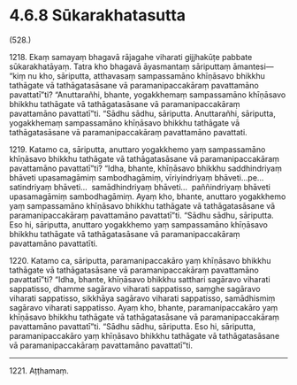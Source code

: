 

# 4.6.8 Sūkarakhatasutta




(528.)

1218\. Ekaṃ samayaṃ bhagavā rājagahe viharati gijjhakūṭe pabbate sūkarakhatāyaṃ. Tatra kho bhagavā āyasmantaṃ sāriputtaṃ āmantesi—  “kiṃ nu kho, sāriputta, atthavasaṃ sampassamāno khīṇāsavo bhikkhu tathāgate vā tathāgatasāsane vā paramanipaccakāraṃ pavattamāno pavattatī”ti? “Anuttarañhi, bhante, yogakkhemaṃ sampassamāno khīṇāsavo bhikkhu tathāgate vā tathāgatasāsane vā paramanipaccakāraṃ pavattamāno pavattatī”ti. “Sādhu sādhu, sāriputta. Anuttarañhi, sāriputta, yogakkhemaṃ sampassamāno khīṇāsavo bhikkhu tathāgate vā tathāgatasāsane vā paramanipaccakāraṃ pavattamāno pavattati.

1219\. Katamo ca, sāriputta, anuttaro yogakkhemo yaṃ sampassamāno khīṇāsavo bhikkhu tathāgate vā tathāgatasāsane vā paramanipaccakāraṃ pavattamāno pavattatī”ti? “Idha, bhante, khīṇāsavo bhikkhu saddhindriyaṃ bhāveti upasamagāmiṃ sambodhagāmiṃ, vīriyindriyaṃ bhāveti…pe…  satindriyaṃ bhāveti…  samādhindriyaṃ bhāveti…  paññindriyaṃ bhāveti upasamagāmiṃ sambodhagāmiṃ. Ayaṃ kho, bhante, anuttaro yogakkhemo yaṃ sampassamāno khīṇāsavo bhikkhu tathāgate vā tathāgatasāsane vā paramanipaccakāraṃ pavattamāno pavattatī”ti. “Sādhu sādhu, sāriputta. Eso hi, sāriputta, anuttaro yogakkhemo yaṃ sampassamāno khīṇāsavo bhikkhu tathāgate vā tathāgatasāsane vā paramanipaccakāraṃ pavattamāno pavattatīti.

1220\. Katamo ca, sāriputta, paramanipaccakāro yaṃ khīṇāsavo bhikkhu tathāgate vā tathāgatasāsane vā paramanipaccakāraṃ pavattamāno pavattatī”ti? “Idha, bhante, khīṇāsavo bhikkhu satthari sagāravo viharati sappatisso, dhamme sagāravo viharati sappatisso, saṃghe sagāravo viharati sappatisso, sikkhāya sagāravo viharati sappatisso, samādhismiṃ sagāravo viharati sappatisso. Ayaṃ kho, bhante, paramanipaccakāro yaṃ khīṇāsavo bhikkhu tathāgate vā tathāgatasāsane vā paramanipaccakāraṃ pavattamāno pavattatī”ti. “Sādhu sādhu, sāriputta. Eso hi, sāriputta, paramanipaccakāro yaṃ khīṇāsavo bhikkhu tathāgate vā tathāgatasāsane vā paramanipaccakāraṃ pavattamāno pavattatī”ti.

---

1221\. Aṭṭhamaṃ.





